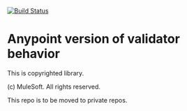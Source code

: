 [![Build Status](https://travis-ci.org/advanced-rest-client/iron-validator-behavior.svg?branch=stage)](https://travis-ci.org/advanced-rest-client/iron-validator-behavior)  

# Anypoint version of validator behavior

This is copyrighted library.

(c) MuleSoft. All rights reserved.

This repo is to be moved to private repos.
